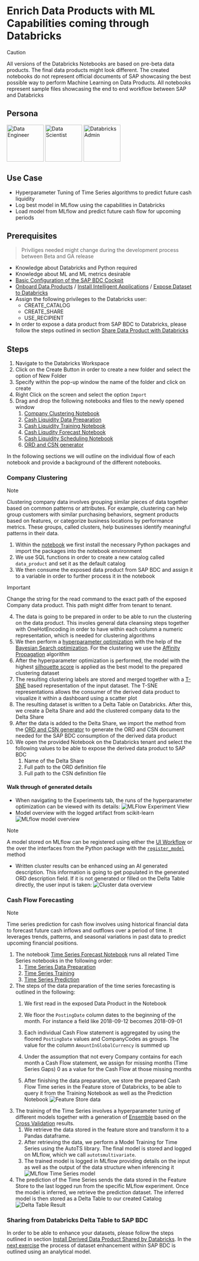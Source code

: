 # Enrich Data Products with ML Capabilities coming through Databricks

> [!CAUTION]
> All versions of the Databricks Notebooks are based on pre-beta data products. The final data products might look different. The created notebooks do not represent official documents of SAP showcasing the best possible way to perform Machine Learning on Data Products. All notebooks represent sample files showcasing the end to end workflow between SAP and Databricks

## Persona 

<img src="../../resources/images/data_engineer.png" alt="Data Engineer" width="100"/>

<img src="../../resources/images/data_scientist.png" alt="Data Scientist" width="100"/>

<img src="../../resources/images/databricks_admin.png" alt="Databricks Admin" width="100"/>

## Use Case
- Hyperparameter Tuning of Time Series algorithms to predict future cash liquidity
- Log best model in MLflow using the capabilities in Databricks
- Load model from MLflow and predict future cash flow for upcoming periods

## Prerequisites
> Priviliges needed might change during the development process between Beta and GA release
* Knowledge about Databricks and Python required
* Knowledge about ML and ML metrics desirable
* [Basic Configuration of the SAP BDC Cockpit](01-basic-config-bdc-cockpit/README.md) 
* [Onboard Data Products](04-onboard-data-products/README.md) / [Install Intelligent Applications](02-install-intelligent-applications/README.md) / [Expose Dataset to Databricks]()
* Assign the following privileges to the Databricks user:
  * CREATE_CATALOG
  * CREATE_SHARE
  * USE_RECIPIENT
* In order to expose a data product from SAP BDC to Databricks, please follow the steps outlined in section [Share Data Product with Databricks](share_bdc_databricks.md#share-data-product-with-databricks)


## Steps
1. Navigate to the Databricks Workspace
2. Click on the Create Button in order to create a new folder and select the option of New Folder
3. Specify within the pop-up window the name of the folder and click on create
4. Right Click on the screen and select the option `Import`
5. Drag and drop the following notebooks and files to the newly opened window
   1. [Company Clustering Notebook](Company_Clustering.ipynb)
   2. [Cash Liquidity Data Preparation](Cash_Liquidity_Data_Preparation.ipynb)
   3. [Cash Liquidity Training Notebook](Cash_Liquidity_Training.ipynb)
   4. [Cash Liqudity Forecast Notebook](Cash_Liqudity_Forecast.ipynb)
   5. [Cash Liquidity Scheduling Notebook](Time_Series_Forecast_Notebook_Schedule.ipynb)
   6. [ORD and CSN generator](generate_ord_and_csn.py)

In the following sections we will outline on the individual flow of each notebook and provide a background of the different notebooks.
### Company Clustering
> [!NOTE]
> Clustering company data involves grouping similar pieces of data together based on common patterns or attributes. For example, clustering can help group customers with similar purchasing behaviors, segment products based on features, or categorize business locations by performance metrics. These groups, called clusters, help businesses identify meaningful patterns in their data.

1. Within the [notebook](Company_Clustering.ipynb) we first install the necessary Python packages and import the packages into the notebook environment
2. We use SQL functions in order to create a new catalog called `data_product` and set it as the default catalog
3. We then consume the exposed data product from SAP BDC and assign it to a variable in order to further process it in the notebook
> [!IMPORTANT]
> Change the string for the read command to the exact path of the exposed Company data product. This path might differ from tenant to tenant.
4. The data is going to be prepared in order to be able to run the clustering on the data product. This involes general data cleansing steps together with OneHotEncoding in order to have within each column a numeric representation, which is needed for clustering algorithms
5. We then perform a [hyperparameter optimization](https://en.wikipedia.org/wiki/Hyperparameter_optimization) with the help of the [Bayesian Search optimization](https://en.wikipedia.org/wiki/Bayesian_optimization). For the clustering we use the [Affinity Propagation](https://en.wikipedia.org/wiki/Affinity_propagation) algorithm
6. After the hyperparameter optimization is performed, the model with the highest [silhouette score](https://en.wikipedia.org/wiki/Silhouette_(clustering)) is applied as the best model to the prepared clustering dataset
7. The resulting clustering labels are stored and merged together with a [T-SNE](https://en.wikipedia.org/wiki/T-distributed_stochastic_neighbor_embedding) based representation of the input dataset. The T-SNE representations allows the consumer of the derived data product to visualize it within a dashboard using a scatter plot
8. The resulting dataset is written to a Delta Table on Databricks. After this, we create a Delta Share and add the clustered company data to the Delta Share
9. After the data is added to the Delta Share, we import the method from the [ORD and CSN generator](generate_ord_and_csn.py) to generate the ORD and CSN document needed for the SAP BDC consumption of the derived data product
10. We open the provided Notebook on the Databricks tenant and select the following values to be able to expose the derived data product to SAP BDC
    1. Name of the Delta Share
    2. Full path to the ORD definition file
    3. Full path to the CSN definition file

#### Walk through of generated details
- When navigating to the Experiments tab, the runs of the hyperparameter optimization can be viewed with its details:
![MLFlow Experiment View](img/CompanyClusteringMLFlow.png)
- Model overview with the logged artifact from scikit-learn
![MLflow model overview](img/MLflowModelOverview.png)
> [!NOTE]
> A model stored on MLflow can be registered using either the [UI Workflow](https://mlflow.org/docs/latest/model-registry.html#ui-workflow) or the over the interfaces from the Python package with the [`register_model`](https://mlflow.org/docs/latest/model-registry.html#adding-an-mlflow-model-to-the-model-registry) method
- Written cluster results can be enhanced using an AI generated description. This information is going to get populated in the generated ORD description field. If it is not generated or filled on the Delta Table directly, the user input is taken:
![Cluster data overview](img/ClusterDataOverview.png)
### Cash Flow Forecasting
> [!NOTE]
>Time series prediction for cash flow involves using historical financial data to forecast future cash inflows and outflows over a period of time. It leverages trends, patterns, and seasonal variations in past data to predict upcoming financial positions.
1. The notebook [Time Series Forecast Notebook](Time_Series_Forecast_Notebook_Schedule.ipynb) runs all related Time Series notebooks in the following order:
   1. [Time Series Data Preparation](Cash_Liquidity_Data_Preparation.ipynb)
   2. [Time Series Training](Cash_Liquidity_Training.ipynb)
   3. [Time Series Prediction](Cash_Liqudity_Forecast.ipynb)
2. The steps of the data preparation of the time series forecasting is outlined in the following:
   1. We first read in the exposed Data Product in the Notebook

   2. We floor the `PostingDate` column dates to the beginning of the month. For instance a field like 2018-09-12 becomes 2018-09-01 
   3. Each individual Cash Flow statement is aggregated by using the floored `PostingDate` values and CompanyCodes as groups. The value for the column `AmountInGlobalCurrency` is summed up
   4. Under the assumption that not every Company contains for each month a Cash Flow statement, we assign for missing months (Time Series Gaps) 0 as a value for the Cash Flow at those missing months
   5. After finishing the data preparation, we store the prepared Cash Flow Time series in the Feature store of Databricks, to be able to query it from the Training Notebook as well as the Prediction Notebook
![Feature Store data](img/FeatureStoreData.png)
3. The training of the Time Series involves a hyperparameter tuning of different models together with a generation of [Ensemble](https://en.wikipedia.org/wiki/Ensemble_learning) based on the [Cross Validation](https://en.wikipedia.org/wiki/Cross-validation_(statistics)) results.
   1. We retrieve the data stored in the feature store and transform it to a Pandas dataframe.
   2. After retrieving the data, we perform a Model Training for Time Series using the AutoTS library. The final model is stored and logged on MLflow, which we call `autotsmultivariate`.
   3. The trained model is logged in MLflow providing details on the input as well as the output of the data structure when inferencing it
   ![MLflow Time Series model](img/TimeSeriesModel.png)
4. The prediction of the Time Series sends the data stored in the Feature Store to the last logged run from the specific MLflow experiment. Once the model is inferred, we retrieve the prediction dataset. The inferred model is then stored as a Delta Table to our created Catalog
![Delta Table Result](img/CashFlowPrediction.png)


### Sharing from Databricks Delta Table to SAP BDC
In order to be able to enhance your datasets, please follow the steps outlined in section [Install Derived Data Product Shared by Databricks](share_bdc_databricks.md#install-derived-data-product-shared-by-databricks). In the [next exercise](/beta-pipeline/06-enhance-analytic-model/README.md) the process of dataset enhancement within SAP BDC is outlined using an analytical model.